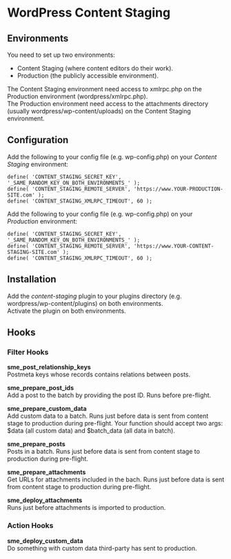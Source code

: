 WordPress Content Staging
=========================

Environments
------------

You need to set up two environments:

* Content Staging (where content editors do their work).
* Production (the publicly accessible environment).

The Content Staging environment need access to xmlrpc.php on the Production environment (wordpress/xmlrpc.php).<br/>
The Production environment need access to the attachments directory (usually wordpress/wp-content/uploads) on the Content Staging environment.

Configuration
-------------

Add the following to your config file (e.g. wp-config.php) on your *Content Staging* environment:

	define( 'CONTENT_STAGING_SECRET_KEY', '_SAME_RANDOM_KEY_ON_BOTH_ENVIRONMENTS_' );
	define( 'CONTENT_STAGING_REMOTE_SERVER', 'https://www.YOUR-PRODUCTION-SITE.com' );
	define( 'CONTENT_STAGING_XMLRPC_TIMEOUT', 60 );

Add the following to your config file (e.g. wp-config.php) on your *Production* environment:

	define( 'CONTENT_STAGING_SECRET_KEY', '_SAME_RANDOM_KEY_ON_BOTH_ENVIRONMENTS_' );
	define( 'CONTENT_STAGING_REMOTE_SERVER', 'https://www.YOUR-CONTENT-STAGING-SITE.com' );
	define( 'CONTENT_STAGING_XMLRPC_TIMEOUT', 60 );

Installation
------------

Add the *content-staging* plugin to your plugins directory (e.g. wordpress/wp-content/plugins) on both environments.<br/>
Activate the plugin on both environments.

Hooks
-----

### Filter Hooks

**sme\_post\_relationship\_keys** <br/>
Postmeta keys whose records contains relations between posts.

**sme\_prepare\_post\_ids** <br/>
Add a post to the batch by providing the post ID. Runs before pre-flight.

**sme\_prepare\_custom\_data** <br/>
Add custom data to a batch. Runs just before data is sent from content stage to production during pre-flight. Your function should accept two args: $data (all custom data) and $batch_data (all data in batch).

**sme\_prepare\_posts** <br/>
Posts in a batch. Runs just before data is sent from content stage to production during pre-flight.

**sme\_prepare\_attachments** <br/>
Get URLs for attachments included in the bach. Runs just before data is sent from content stage to production during pre-flight.

**sme\_deploy\_attachments** <br/>
Runs just before attachments is imported to production.

### Action Hooks

**sme\_deploy\_custom\_data** <br/>
Do something with custom data third-party has sent to production.